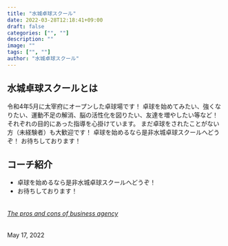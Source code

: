 ```yaml
---
title: "水城卓球スクール"
date: 2022-03-28T12:18:41+09:00
draft: false
categories: ["", ""]
description: ""
image: ""
tags: ["", ""]
author: "水城卓球スクール"
---
```


## 水城卓球スクールとは

  令和4年5月に太宰府にオープンした卓球場です！
  卓球を始めてみたい、強くなりたい、運動不足の解消、脳の活性化を図りたい、友達を増やしたい等など！
  それぞれの目的にあった指導を心掛けています。
  まだ卓球をされたことがない方（未経験者）も大歓迎です！
  卓球を始めるなら是非水城卓球スクールへどうぞ！
  お待ちしております！

## コーチ紹介

  - 卓球を始めるなら是非水城卓球スクールへどうぞ！
  - お待ちしております！

<div class="card mb-3">
    <div class="row g-3">
      <div class="col-4">
        <img class="rounded" src="/images/blog/101.jpg" alt="">
      </div>
      <div class="col-8">
        <h6><a href="post-single-2.html" class="btn-link stretched-link text-reset fw-bold">The pros and cons of business agency</a></h6>
        <div class="small mt-1">May 17, 2022</div>
      </div>
    </div>
</div>
